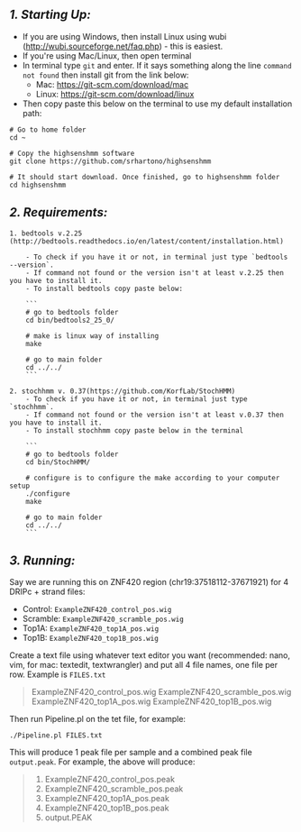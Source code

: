 ## *1. Starting Up:*

- If you are using Windows, then install Linux using wubi (http://wubi.sourceforge.net/faq.php) - this is easiest.
- If you're using Mac/Linux, then open terminal
- In terminal type `git` and enter. If it says something along the line `command not found` then install git from the link below:
    - Mac: https://git-scm.com/download/mac
    - Linux: https://git-scm.com/download/linux
- Then copy paste this below on the terminal to use my default installation path:

```
# Go to home folder
cd ~

# Copy the highsenshmm software
git clone https://github.com/srhartono/highsenshmm

# It should start download. Once finished, go to highsenshmm folder
cd highsenshmm
```

## *2. Requirements:*
    
    1. bedtools v.2.25 (http://bedtools.readthedocs.io/en/latest/content/installation.html)
    
        - To check if you have it or not, in terminal just type `bedtools --version`. 
        - If command not found or the version isn't at least v.2.25 then you have to install it.
        - To install bedtools copy paste below:
    
        ```
        # go to bedtools folder
        cd bin/bedtools2_25_0/
    
        # make is linux way of installing
        make
    
        # go to main folder
        cd ../../
        ```
    
    2. stochhmm v. 0.37(https://github.com/KorfLab/StochHMM)
        - To check if you have it or not, in terminal just type `stochhmm`. 
        - If command not found or the version isn't at least v.0.37 then you have to install it.
        - To install stochhmm copy paste below in the terminal
    
        ```
        # go to bedtools folder
        cd bin/StochHMM/
        
        # configure is to configure the make according to your computer setup
        ./configure
        make
        
        # go to main folder
        cd ../../
        ```


## *3. Running:*

Say we are running this on ZNF420 region (chr19:37518112-37671921) for 4 DRIPc + strand files:

- Control:  `ExampleZNF420_control_pos.wig`
- Scramble: `ExampleZNF420_scramble_pos.wig`
- Top1A:    `ExampleZNF420_top1A_pos.wig`
- Top1B:    `ExampleZNF420_top1B_pos.wig`

Create a text file using whatever text editor you want (recommended: nano, vim, for mac: textedit, textwrangler) and put all 4 file names, one file per row. Example is `FILES.txt`

> ExampleZNF420_control_pos.wig
> ExampleZNF420_scramble_pos.wig
> ExampleZNF420_top1A_pos.wig
> ExampleZNF420_top1B_pos.wig

Then run Pipeline.pl on the tet file, for example:

`./Pipeline.pl FILES.txt`

This will produce 1 peak file per sample and a combined peak file `output.peak`. For example, the above will produce:

> 1. ExampleZNF420_control_pos.peak
> 2. ExampleZNF420_scramble_pos.peak
> 3. ExampleZNF420_top1A_pos.peak
> 4. ExampleZNF420_top1B_pos.peak
> 5. output.PEAK
